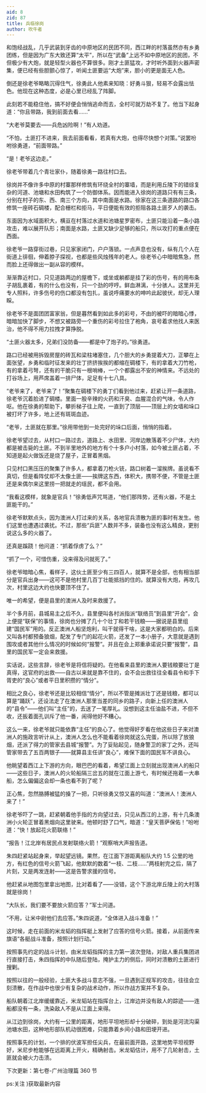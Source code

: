 ```yaml
---
aid: 8
zid: 87
title: 兵临徐岗
author: 吹牛者
---
```


和饱经战乱，几乎武装到牙齿的中原地区的民团不同，西江畔的村落虽然亦有乡勇团练，但是因为广东大致还算“太平”，所以在“武备”上远不如中原地区的民团，不但极少有大炮，就是轻型火器也不算很多。刚才土匪猛攻，才时听外面到火器声密集，便已经有些胆颤心惊了，听闻土匪要运“大炮”来，胆小的更是面无人色。

倒还是徐老爷略略沉得住气，徐勇此人他素来知晓：好勇斗狠，轻易不会露出怯色。他现在这种态度，必是心里已经乱了阵脚。

此刻若不能稳住他，搞不好便会悄悄逃命而去，全村可就万劫不复了。他当下起身道：“你且带路，我到前面去看……”

“大老爷莫要去――兵危凶险啊！”有人劝道。

“不怕，土匪打不进来，我去前面看看，若真有大炮，也得尽快想个对策。”说罢吩咐徐勇道，“前面带路。”

“是！老爷这边走。”

徐老爷带着几个青壮家仆，随着徐勇一路往村口去。

徐岗并不像许多中原的村寨那样修筑有环绕全村的寨墙，而是利用丘陵下的错综复杂的河道、池塘和水田构筑了一个防御体系。因而能进入徐岗的道路只有有三条，分别在村子的东、西、南三个方向，其中南面是水路。徐家在这三条道路的路口各修筑一座砖石碉楼，配合栅栏和拒马，平日便能有效的拒阻各路土匪歹人的袭击。

东面因为水域面积大，横亘在村落过水道和池塘星罗密布，土匪只能沿着一条小路攻击，难以展开队形；南面是水路，土匪又缺少足够的船只，所以攻打的重点便在西面。

徐老爷一路穿街过巷，只见家家闭门，户户落锁。一点声息也没有，纵有几个人在街道上徘徊，伸着脖子探视，也都是些风烛残年的老人。徐老爷心中暗暗焦急，然而脸上还得做出一副从容的模样。

渐渐靠近村口，只见道路两边的屋檐下，或坐或躺都是挂了彩的伤号，有的用布条子胡乱裹着，有的什么也没有，只一个劲的哼哼。鲜血淋漓，十分骇人。这里并无专人照料，许多伤号的伤口都没有包扎，虽说呼痛要水的呻吟此起彼伏，却无人理睬。

徐老爷不是面团团富家翁，但是暮然看到如此多的彩号，不由的被吓的暗暗心悸，暗暗加快了脚步，不想又被路旁一个重伤的彩号拉住了袍角，哀号着求他找人来医治，他不得不用力拉拽才算挣脱。

“土匪火器太多，兄弟们没防备――都是中了炮子的。”徐勇道。

路口已经被用拆毁房屋的砖瓦和梁柱堵塞住，几个胆大的乡勇提着大刀，正攀在上面张望，乡勇和临时征发来的壮丁挤挤挨挨的都缩在碉楼下，有的拿着大刀竹枪，有的拿着弓弩，还有的干脆只有一根哨棒，一个个都露出不安的神情来。不远处的打谷场上，用芦席盖着一排尸体，足足有十七八具。

“老爷来了，老爷来了！”聚集在碉楼下的勇丁们看到他过来，赶紧让开一条道路，徐老爷沉着脸进了碉楼。里面一股辛辣的火药和汗臭、血腥混合的气味，令人作呕。他在徐勇的帮助下，攀折梯子往上爬，一直到了顶层――顶层上的女墙和垛口被打坏了许多，地上还有斑斑血迹。

“老爷，土匪就在那里。”徐用带他到一处完好的垛口后面，悄悄的指着。

徐老爷望过去，从村口一路过去，道路上、水田里、河岸边散落着不少尸体，大约都是被击毙的土匪。不到半里地外的地方有个十多户小村落，如今被土匪占着，不知道是起火做饭还是烧了屋子，正冒着黑烟。

只见村口黑压压的聚集了许多人，都拿着刀枪火铳，路口树着一溜挨牌。虽说看不真切，但是看阵仗却不太像土匪――挨牌这东西，体积大，携带不便，不管是土匪还是来偶尔来这里捞一把就走的瑶民，都不会用。

“我看这模样，就象是官兵！”徐勇低声咒骂道，“他们那阵势，还有火器，不是土匪能干的。”

徐老爷默默点头，因为澳洲人打过来的关系，各地官兵溃散为匪的事时有发生。他们这里也遭遇过袭扰。不过，那些“兵匪”人数并不多，装备也没有这么精良，更别说这么多的火器了。

还真是蹊跷！他问道：“抓着俘虏了么？”

“抓了一个，可惜伤重，没来得及问就死了。”

徐老爷暗暗心焦，看样子，这伙土匪至少有三四百人，就算不是全部，也有相当部分是官兵出身――这可不是他村里几百丁壮能抵挡的住的。就算没有大炮，再攻几次，村里这边大约也快要顶不住了。

唯一的希望，便是县里的澳洲人及时来救援了。

半个多月前，县城易主之后不久，县里便叫各村派指派“联络员”到县里“开会”，会上便提“联保”的事情，徐岗也分摊了几十个壮丁和若干钱粮――据说是县里组建“国民军”用的。反正澳洲人船坚炮利，叫干就得干啥，这是大家都明白的。后来又叫各村都预备狼烟，配发了专门的起花火箭，还发了一本小册子，大意就是遇到围攻或者其他什么情况的时候如何“报警”。并且在会上郑重承诺说只要“报警”，县里的国民军一定会来救援。

实话说，这些言辞，徐老爷是将信将疑的。在他看来县里的澳洲人要钱粮要壮丁是真得，这官府的出救――自古以来就是靠不住的，会不会出救往往全看县令和手下胥吏的“良心”或者平日里积攒的“情分”。

相比之良心，徐老爷还是比较相信“情分”，所以不管是摊派壮丁还是钱粮，都可以算是“踊跃”，还设法走了在澳洲人那里当差的同乡的路子，向新上任的澳洲人的“县令”――他们叫“主任”的，去送了一笔厚礼。没想到这主任油盐不进，不但不收，还扳着面孔训斥了他一番，闹得他好不糟心。

这么一来，徐老爷就只能依靠“主任”的良心了。他觉得好歹看在他这些日子来对澳洲人的施政言听计从上，澳洲人怎么也不能看着徐岗就这么完蛋，所以除了放狼烟，还派了得力的管家去县城“报警”。为了妥贴起见，随身警卫的家丁之外，还叫管家带去了五百两银子――就算县主任讲“良心”，难保下面的国民军不讲良心。

他眺望着西江上下游的方向，眼巴巴的看着，希望江面上立刻就出现澳洲人的船只――这些日子，澳洲人的火轮船隔三岔五的就在江面上游弋，有时候还拖着一大串船，怎么偏偏这会却一条也看不到了呢？

正心焦，忽然胳膊被猛的搡了一把，只听徐勇又惊又喜的叫道：“澳洲人！澳洲人来了！”

徐老爷吓了一跳，赶紧朝着他手指的方向望过去，只见从西江的上游，有十几条澳洲小火轮正冒着黑烟向这里驶来。他顿时舒了口气，暗道：“皇天菩萨保佑！”吩咐道：“快！放起花火箭联络！”

“报告！江北岸有居民点发射联络火箭！”观察哨大声报告道。

朱四赶紧站起身来，举起望远镜。果然，在江面下游距离船队大约 1.5 公里的地方，有红色的信号火箭飞起，他默默的数着“一枝、二枝……”两枝射完之后，隔了片刻，又是两发连射――这是告警求援的信号。

他赶紧从地图包里拿出地图，比对着看了――没错，这个下游北岸丘陵上的大村落就是徐岗！

“大队长，我们要不要放火箭应答？”军士问道。

“不用，让米中尉他们去应答。”朱四说道，“全体进入战斗准备！”

这时候，走在前面的米龙韬的指挥艇上发射了应答的信号火箭。接着，从前面传来旗语“各艇战斗准备，按照计划行动。”

按照事先约定的战斗计划，由米龙韬指挥的主力第一波次登陆，对敌人重兵集团进行直接打击，朱四指挥的中队随后登陆，掩护主力的侧后，同时对溃散的土匪进行搜剿。

按照以往的一般经验，土匪大多战斗意志不强，一旦遇到正规军的攻击，往往会立刻溃散，在作战中也很少有复杂的战术动作，所以作战方案并不复杂。

船队朝着江北岸缓缓靠近，米龙韬站在指挥台上，江岸边并没有敌人的踪迹――连船都没有一条，洗染敌人不是从江面上来得。

从江边到徐岗，大约有一公里的距离，地形平坦地形却十分破碎，到处是河流沟渠池塘水田，这种地形部队机动很困难，只能靠着乡间小路和田埂开进。

按照事先的计划，一个排的伏波军担任尖兵，在最前面开路，这里地势平坦视野好，米尼步枪能够在远距离上开火，精确射击。米龙韬估计，用不了几轮射击，土匪就会被火力击溃。

下次更新：第七卷-广州治理篇 360 节

ps:关注 )获取最新内容
